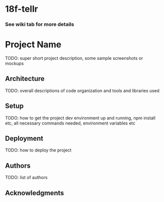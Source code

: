 # 18f-tellr

### See wiki tab for more details

# Project Name

TODO: super short project description, some sample screenshots or mockups

## Architecture

TODO:  overall descriptions of code organization and tools and libraries used

## Setup

TODO: how to get the project dev environment up and running, npm install etc, all necessary commands needed, environment variables etc

## Deployment

TODO: how to deploy the project

## Authors

TODO: list of authors

## Acknowledgments
